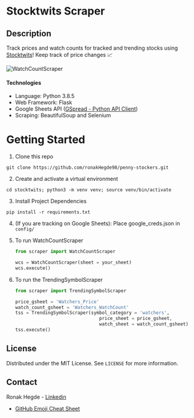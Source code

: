 # Stocktwits Scraper

## Description
Track prices and watch counts for tracked and trending stocks using [Stocktwits](https://stocktwits.com/)! Keep track of price changes 📈



![WatchCountScraper](https://github.com/ronakHegde98/penny-stockers/blob/main/stocktwits/static/StockTwitsScraper.gif)



#### Technologies
 - Language: Python 3.8.5
 - Web Framework: Flask
 - Google Sheets API ([GSpread - Python API Client](https://github.com/burnash/gspread))
 - Scraping: BeautifulSoup and Selenium 

# Getting Started

1. Clone this repo
```
git clone https://github.com/ronakHegde98/penny-stockers.git
```
2. Create and activate a virtual environment
```
cd stocktwits; python3 -m venv venv; source venv/bin/activate
```
3. Install Project Dependencies
```
pip install -r requirements.txt
```
4. (If you are tracking on Google Sheets):  Place google_creds.json in `config/`
5. To run WatchCountScraper

    ```python
    from scraper import WatchCountScraper
    
    wcs = WatchCountScraper(sheet = your_sheet)
    wcs.execute()
    ```

6. To run the TrendingSymbolScraper 

    ```python
    from scraper import TrendingSymbolScraper
    
    price_gsheet = 'Watchers_Price'
    watch_count_gsheet = 'Watchers_WatchCount'
    tss = TrendingSymbolScraper(symbol_category = 'watchers',
                                   price_sheet = price_gsheet,
                                   watch_sheet = watch_count_gsheet)
    tss.execute()
    ```


<!-- LICENSE -->
## License

Distributed under the MIT License. See `LICENSE` for more information.


<!-- CONTACT -->
## Contact

Ronak Hegde - [Linkedin](https://www.linkedin.com/in/ronakhegde)


* [GitHub Emoji Cheat Sheet](https://www.webpagefx.com/tools/emoji-cheat-sheet)


